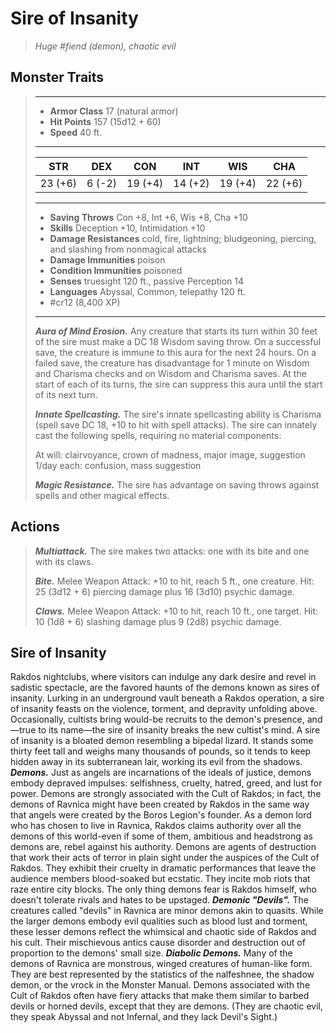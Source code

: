 # Sire of Insanity
>*Huge #fiend (demon), chaotic evil*
## Monster Traits
>___
>- **Armor Class** 17 (natural armor)
>- **Hit Points** 157 (15d12 + 60)
>- **Speed** 40 ft.
>___
>|STR|DEX|CON|INT|WIS|CHA|
>|:---:|:---:|:---:|:---:|:---:|:---:|
>|23 (+6)|6 (-2)|19 (+4)|14 (+2)|19 (+4)|22 (+6)|
>___
>- **Saving Throws** Con +8, Int +6, Wis +8, Cha +10
>- **Skills** Deception +10, Intimidation +10
>- **Damage Resistances** cold, fire, lightning; bludgeoning, piercing, and slashing from nonmagical attacks
>- **Damage Immunities** poison
>- **Condition Immunities** poisoned
>- **Senses** truesight 120 ft., passive Perception 14
>- **Languages** Abyssal, Common, telepathy 120 ft.
>- #cr12 (8,400 XP)
>___
>***Aura of Mind Erosion.*** Any creature that starts its turn within 30 feet of the sire must make a DC 18 Wisdom saving throw. On a successful save, the creature is immune to this aura for the next 24 hours. On a failed save, the creature has disadvantage for 1 minute on Wisdom and Charisma checks and on Wisdom and Charisma saves. At the start of each of its turns, the sire can suppress this aura until the start of its next turn.  
>
>***Innate Spellcasting.*** The sire's innate spellcasting ability is Charisma (spell save DC 18, +10 to hit with spell attacks). The sire can innately cast the following spells, requiring no material components:  
>
>At will: clairvoyance, crown of madness, major image, suggestion  
>1/day each: confusion, mass suggestion  
>
>
>***Magic Resistance.*** The sire has advantage on saving throws against spells and other magical effects.  
>
## Actions
>***Multiattack.*** The sire makes two attacks: one with its bite and one with its claws.  
>
>***Bite.*** Melee Weapon Attack: +10 to hit, reach 5 ft., one creature. Hit: 25 (3d12 + 6) piercing damage plus 16 (3d10) psychic damage.  
>
>***Claws.*** Melee Weapon Attack: +10 to hit, reach 10 ft., one target. Hit: 10 (1d8 + 6) slashing damage plus 9 (2d8) psychic damage.
## Sire of Insanity
Rakdos nightclubs, where visitors can indulge any dark desire and revel in sadistic spectacle, are the favored haunts of the demons known as sires of insanity. Lurking in an underground vault beneath a Rakdos operation, a sire of insanity feasts on the violence, torment, and depravity unfolding above. Occasionally, cultists bring would-be recruits to the demon's presence, and—true to its name—the sire of insanity breaks the new cultist's mind.
A sire of insanity is a bloated demon resembling a bipedal lizard. It stands some thirty feet tall and weighs many thousands of pounds, so it tends to keep hidden away in its subterranean lair, working its evil from the shadows.
***Demons.*** Just as angels are incarnations of the ideals of justice, demons embody depraved impulses: selfishness, cruelty, hatred, greed, and lust for power. Demons are strongly associated with the Cult of Rakdos; in fact, the demons of Ravnica might have been created by Rakdos in the same way that angels were created by the Boros Legion's founder. As a demon lord who has chosen to live in Ravnica, Rakdos claims authority over all the demons of this world-even if some of them, ambitious and headstrong as demons are, rebel against his authority.
Demons are agents of destruction that work their acts of terror in plain sight under the auspices of the Cult of Rakdos. They exhibit their cruelty in dramatic performances that leave the audience members blood-soaked but ecstatic. They incite mob riots that raze entire city blocks. The only thing demons fear is Rakdos himself, who doesn't tolerate rivals and hates to be upstaged.
***Demonic "Devils".*** The creatures called "devils" in Ravnica are minor demons akin to quasits. While the larger demons embody evil qualities such as blood lust and torment, these lesser demons reflect the whimsical and chaotic side of Rakdos and his cult. Their mischievous antics cause disorder and destruction out of proportion to the demons' small size.
***Diabolic Demons.*** Many of the demons of Ravnica are monstrous, winged creatures of human-like form. They are best represented by the statistics of the nalfeshnee, the shadow demon, or the vrock in the Monster Manual. Demons associated with the Cult of Rakdos often have fiery attacks that make them similar to barbed devils or horned devils, except that they are demons. (They are chaotic evil, they speak Abyssal and not Infernal, and they lack Devil's Sight.)